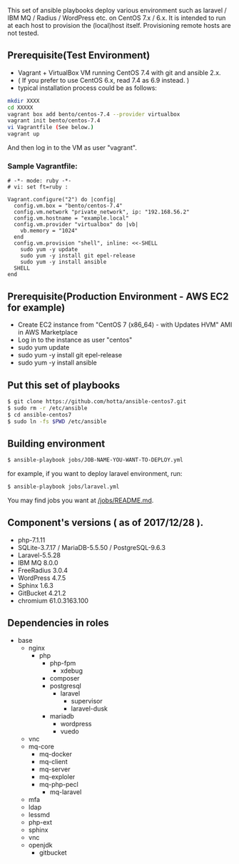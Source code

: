 This set of ansible playbooks deploy various environment such as laravel / IBM MQ / Radius / WordPress etc. on CentOS 7.x / 6.x. It is intended to run at each host to provision the (local)host itself. Provisioning remote hosts are not tested.

## Prerequisite(Test Environment)

- Vagrant + VirtualBox VM running CentOS 7.4 with git and ansible 2.x.
- ( If you prefer to use CentOS 6.x, read 7.4 as 6.9 instead. )
- typical installation process could be as follows:

```bash
mkdir XXXX
cd XXXXX
vagrant box add bento/centos-7.4 --provider virtualbox
vagrant init bento/centos-7.4
vi Vagrantfile (See below.)
vagrant up
```
And then log in to the VM as user "vagrant".

### Sample Vagrantfile:

```Vagrantfile
# -*- mode: ruby -*-
# vi: set ft=ruby :

Vagrant.configure("2") do |config|
  config.vm.box = "bento/centos-7.4"
  config.vm.network "private_network", ip: "192.168.56.2"
  config.vm.hostname = "example.local"
  config.vm.provider "virtualbox" do |vb|
    vb.memory = "1024"
  end
  config.vm.provision "shell", inline: <<-SHELL
    sudo yum -y update
    sudo yum -y install git epel-release
    sudo yum -y install ansible
  SHELL
end
```

## Prerequisite(Production Environment - AWS EC2 for example)

- Create EC2 instance from "CentOS 7 (x86_64) - with Updates HVM" AMI in AWS Marketplace 
- Log in to the instance as user "centos"
- sudo yum update
- sudo yum -y install git epel-release
- sudo yum -y install ansible

## Put this set of playbooks

```bash
$ git clone https://github.com/hotta/ansible-centos7.git
$ sudo rm -r /etc/ansible
$ cd ansible-centos7
$ sudo ln -fs $PWD /etc/ansible
```

## Building environment 

```bash
$ ansible-playbook jobs/JOB-NAME-YOU-WANT-TO-DEPLOY.yml
```

for example, if you want to deploy laravel environment, run:

```bash
$ ansible-playbook jobs/laravel.yml
```

You may find jobs you want at [/jobs/README.md](https://github.com/hotta/ansible-centos7/tree/master/jobs).

## Component's versions ( as of 2017/12/28 ).

- php-7.1.11
- SQLite-3.7.17 / MariaDB-5.5.50 / PostgreSQL-9.6.3
- Laravel-5.5.28
- IBM MQ 8.0.0
- FreeRadius 3.0.4
- WordPress 4.7.5
- Sphinx 1.6.3
- GitBucket 4.21.2
- chromium 61.0.3163.100

## Dependencies in roles

- base
  - nginx
    - php
      - php-fpm
        - xdebug
      - composer
      - postgresql
        - laravel
          - supervisor
          - laravel-dusk
      - mariadb
        - wordpress
        - vuedo
  - vnc
  - mq-core
    - mq-docker
    - mq-client
    - mq-server
    - mq-exploler
    - mq-php-pecl
      - mq-laravel
  - mfa
  - ldap
  - lessmd
  - php-ext
  - sphinx
  - vnc
  - openjdk
    - gitbucket
